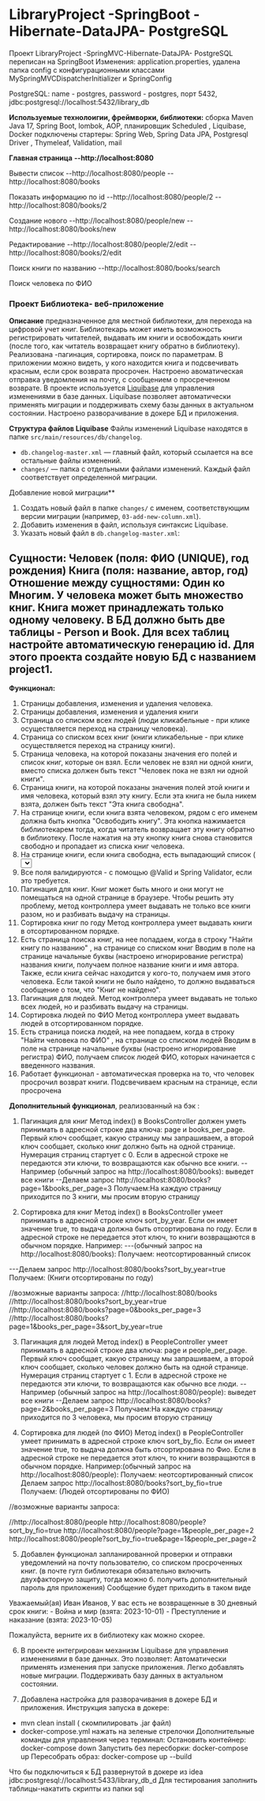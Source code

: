 # LibraryProject -SpringBoot - Hibernate-DataJPA- PostgreSQL
Проект LibraryProject -SpringMVC-Hibernate-DataJPA- PostgreSQL переписан на  SpringBoot
Изменения: application.properties, удалена папка config с конфигурационными классами MySpringMVCDispatcherInitializer и SpringConfig

PostgreSQL:
name - postgres,
password - postgres,
порт 5432,
jdbc:postgresql://localhost:5432/library_db

**Используемые технолоигии, фреймворки, библиотеки:**
сборка Maven Java 17, Spring Boot, lombok, AOP, планировщик Scheduled , Liquibase, Docker
подключены стартеры:
Spring Web, Spring Data JPA, Postgresql Driver , Thymeleaf, Validation, mail

**Главная страница**
**--http://localhost:8080**

Вывести список
--http://localhost:8080/people
--http://localhost:8080/books

Показать информацию по id
--http://localhost:8080/people/2
--http://localhost:8080/books/2

Создание нового
--http://localhost:8080/people/new
--http://localhost:8080/books/new

Редактирование
--http://localhost:8080/people/2/edit
--http://localhost:8080/books/2/edit

Поиск книги по названию
--http://localhost:8080/books/search

Поиск человека по ФИО

### Проект Библиотека- веб-приложение
**Описание**
предназначенное для местной библиотеки, для перехода  на цифровой учет книг. 
Библиотекарь может иметь возможность регистрировать читателей, выдавать им книги и освобождать книги (после того, как читатель возвращает книгу обратно в библиотеку). Реализована -пагинация, сортировка, поиск по параметрам. В приложении можно видеть, у кого находится книга и подсвечивать красным, если срок возврата просрочен. Настроено авоматическая отправка уведомления на почту, с сообщением о просреченном возврате. В проекте используется [Liquibase](https://www.liquibase.org/) для управления изменениями в базе данных. Liquibase позволяет автоматически применять миграции и поддерживать схему базы данных в актуальном состоянии. Настроено разворачивание в докере БД и приложения.



**Структура файлов Liquibase**
Файлы изменений Liquibase находятся в папке `src/main/resources/db/changelog`.
- `db.changelog-master.xml` — главный файл, который ссылается на все остальные файлы изменений.
- `changes/` — папка с отдельными файлами изменений. Каждый файл соответствует определенной миграции.

Добавление новой миграции**

1. Создать новый файл в папке `changes/` с именем, соответствующим версии миграции (например, `03-add-new-column.xml`).
2. Добавить изменения в файл, используя синтаксис Liquibase.
3. Указать новый файл в `db.changelog-master.xml`:


**Сущности:**
Человек (поля: ФИО (UNIQUE), год рождения)
Книга (поля: название, автор, год)
Отношение между сущностями: Один ко Многим.
У человека может быть множество книг. Книга может принадлежать
только одному человеку.
В БД должно быть две таблицы - Person и Book. Для всех таблиц
настройте автоматическую генерацию id.
Для этого проекта создайте новую БД с названием project1.
-------------------------------------------------------------------------------------

**Функционал:**
1) Страницы добавления, изменения и удаления человека.
2) Страницы добавления, изменения и удаления книги
3) Страница со списком всех людей (люди кликабельные - при клике осуществляется
переход на страницу человека).
4) Страница со списком всех книг (книги кликабельные - при клике осуществляется
переход на страницу книги).
5) Страница человека, на которой показаны значения его полей и список книг, которые он
взял. Если человек не взял ни одной книги, вместо списка должен быть текст "Человек
пока не взял ни одной книги".
6) Страница книги, на которой показаны значения полей этой книги и имя человека,
который взял эту книгу. Если эта книга не была никем взята, должен быть текст "Эта
книга свободна".
7) На странице книги, если книга взята человеком, рядом с его именем должна быть кнопка
"Освободить книгу". Эта кнопка нажимается библиотекарем тогда, когда читатель
возвращает эту книгу обратно в библиотеку. После нажатия на эту кнопку книга снова
становится свободно и пропадает из списка книг человека.
8) На странице книги, если книга свободна, есть выпадающий список (<select>)
со всеми людьми и кнопка "Назначить книгу". Эта кнопка нажимается библиотекарем
тогда, когда читатель хочет забрать эту книгу домой. После нажатия на эту кнопку, книга
должна начать принадлежать выбранному человеку и должна появится в его списке
книг.
9) Все поля  валидируются - с помощью @Valid и Spring Validator, если это
требуется.
10) Пагинация для книг.
    Книг может быть много и они могут не помещаться на одной странице в браузере. 
    Чтобы решить эту проблему, метод контроллера умеет  выдавать не только все книги разом, но и разбивать выдачу на страницы.  
11) Сортировка книг по году 
    Метод контроллера умеет выдавать книги в отсортированном порядке.
12) Есть страница поиска книг, на нее попадаем, когда в строку "Найти книгу по названию" , на странице со списком книг
    Вводим в поле на странице начальные буквы (настроено игнорирование регистра) названия книги, получаем полное название книги и имя автора. 
   Также, если  книга сейчас находится у кого-то, получаем имя этого человека. Если такой книги не было
    найдено, то должно выдаваться сообщение о том, что "Книг не
    найдено".
13) Пагинация для людей.
        Метод контроллера умеет  выдавать не только всех людей, но и разбивать выдачу на страницы.
14) Сортировка людей по ФИО
    Метод контроллера умеет выдавать людей в отсортированном порядке.
15) Есть страница поиска людей, на нее попадаем, когда в строку "Найти человека по ФИО" , на странице со списком людей
    Вводим в поле на странице начальные буквы (настроено игнорирование регистра) ФИО, получаем список людей ФИО, которых начинается с введенного названия.
16) Работает функционал - автоматическая проверка на то, что человек просрочил возврат
книги. Подсвечиваем красным на странице, если просрочена


**Дополнительный функционал**, реализованный на бэк :

1. Пагинация для книг 
Метод index() в BooksController должен уметь принимать в адресной строке два ключа: page и books_per_page.
Первый ключ сообщает, какую страницу мы запрашиваем, а второй ключ сообщает, сколько книг должно быть на одной странице.
Нумерация страниц стартует с 0. Если в адресной строке не передаются эти ключи, то возвращаются как обычно все книги.
--Например (обычный запрос на http://localhost:8080/books):
выведет все книги
--Делаем запрос http://localhost:8080/books?page=1&books_per_page=3
Получаем:На каждую страницу приходится по 3 книги, мы просим вторую страницу

2. Сортировка для книг 
Метод index() в BooksController умеет принимать в адресной строке ключ sort_by_year.
Если он имеет значение true, то выдача должна быть отсортирована по году.
Если в адресной строке не передается этот ключ, то книги возвращаются в
обычном порядке.
Например:
---(обычный запрос на http://localhost:8080/books):
Получаем: неотсортированный список

---Делаем запрос http://localhost:8080/books?sort_by_year=true
Получаем: (Книги отсортированы по году)

//возможные варианты запроса:
//http://localhost:8080/books
//http://localhost:8080/books?sort_by_year=true
//http://localhost:8080/books?page=0&books_per_page=3
//http://localhost:8080/books?page=1&books_per_page=3&sort_by_year=true

 
3. Пагинация для людей
   Метод index() в PeopleController умеет принимать в адресной строке два ключа: page и people_per_page.
   Первый ключ сообщает, какую страницу мы запрашиваем, а второй ключ сообщает, сколько человек должно быть на одной странице.
   Нумерация страниц стартует с 1. Если в адресной строке не передаются эти ключи, то возвращаются как обычно все люди.
   --Например (обычный запрос на http://localhost:8080/people):
   выведет все книги
   --Делаем запрос http://localhost:8080/books?page=2&books_per_page=3
   Получаем:На каждую страницу приходится по 3 человека, мы просим вторую страницу

4. Сортировка для  людей (по ФИО)
   Метод index() в PeopleController умеет принимать в адресной строке ключ sort_by_fio.
   Если он имеет значение true, то выдача должна быть отсортирована по Фио.
   Если в адресной строке не передается этот ключ, то книги возвращаются в
   обычном порядке.
   Например:(обычный запрос на http://localhost:8080/people):
   Получаем: неотсортированный список
   Делаем запрос http://localhost:8080/books?sort_by_fio=true
   Получаем: (Людей отсортированы по ФИО)

 //возможные варианты запроса:

  //http://localhost:8080/people
  http://localhost:8080/people?sort_by_fio=true
  http://localhost:8080/people?page=1&people_per_page=2
  http://localhost:8080/people?sort_by_fio=true&page=1&people_per_page=2

5. Добавлен функционал запланированной  проверки и отправки уведомлений на почту пользователю, со списком просроченных книг. (в почте гугл библиотекаря  обязательно включить двухфакторную защиту, тогда можно б. получить дополнительный пароль для приложения)
 Сообщение  будет приходить в таком виде

 Уважаемый(ая) Иван Иванов,
     У вас есть не возвращенные в 30 дневный срок книги:
     - Война и мир (взята: 2023-10-01)
     - Преступление и наказание (взята: 2023-10-05)

Пожалуйста, верните их в библиотеку как можно скорее.

6. В проекте интегрирован механизм Liquibase для управления изменениями в базе данных. Это позволяет:
Автоматически применять изменения при запуске приложения.
Легко добавлять новые миграции.
Поддерживать базу данных в актуальном состоянии.

7. Добавлена настройка для разворачивания в докере БД и приложения.
Инструкция запуска в докере:
- mvn clean install ( скомпилировать .jar файл)
- docker-compose.yml нажать на зеленые стрелочки
 Дополнительные команды для управления через терминал:
Остановить контейнер: docker-compose down
 Запустить без пересборки:   docker-compose up
 Пересобрать образ:  docker-compose up --build

Что бы подключиться к БД развернутой в докере из idea jdbc:postgresql://localhost:5433/library_db_d
Для тестирования заполнить таблицы-накатить скрипты из папки sql


